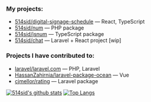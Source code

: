 ### My projects:
* [514sid/digital-signage-schedule](https://github.com/514sid/digital-signage-schedule) — React, TypeScript
* [514sid/num](https://github.com/514sid/num) — PHP package
* [514sid/jsnum](https://github.com/514sid/jsnum) — TypeScript package
* [514sid/chat](https://github.com/514sid/chat) — Laravel + React project [wip]
  
### Projects I have contributed to:
* [laravel/laravel.com](https://github.com/laravel/laravel.com) — PHP, Laravel
* [HassanZahirnia/laravel-package-ocean](https://github.com/HassanZahirnia/laravel-package-ocean) — Vue
* [cjmellor/rating](https://github.com/cjmellor/rating) — Laravel package

[![514sid's github stats](https://github-readme-stats.vercel.app/api?username=514sid&count_private=true&show_icons=true)](https://github.com/514sid)
[![Top Langs](https://github-readme-stats.vercel.app/api/top-langs/?username=514sid)](https://github.com/514sid)
